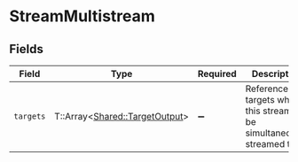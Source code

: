 # StreamMultistream


## Fields

| Field                                                                       | Type                                                                        | Required                                                                    | Description                                                                 | Example                                                                     |
| --------------------------------------------------------------------------- | --------------------------------------------------------------------------- | --------------------------------------------------------------------------- | --------------------------------------------------------------------------- | --------------------------------------------------------------------------- |
| `targets`                                                                   | T::Array<[Shared::TargetOutput](../../models/shared/targetoutput.md)>       | :heavy_minus_sign:                                                          | References to targets where this stream will be simultaneously<br/>streamed to<br/> | [object Object]                                                             |
